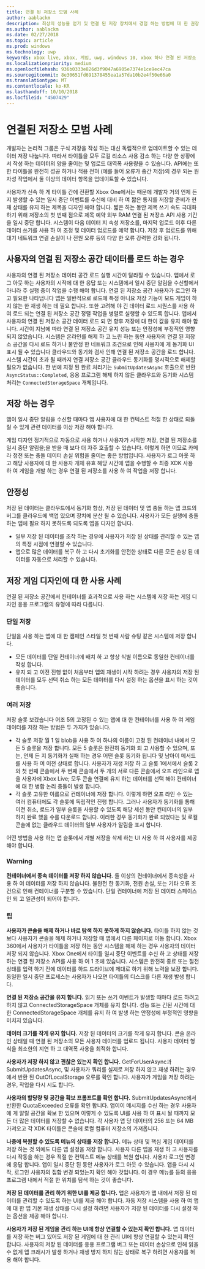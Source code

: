 ```yaml
---
title: 연결 된 저장소 모범 사례
author: aablackm
description: 최상의 성능을 얻기 및 연결 된 저장 장치에서 경험 하는 방법에 대 한 권장 사항
ms.author: aablackm
ms.date: 02/27/2018
ms.topic: article
ms.prod: windows
ms.technology: uwp
keywords: xbox live, xbox, 게임, uwp, windows 10, xbox 하나 연결 된 저장소
ms.localizationpriority: medium
ms.openlocfilehash: 936b0333e826d3f9047a6905e7374e1ce9ec47ca
ms.sourcegitcommit: 8e30651fd691378455ea1a57da10b2e4f50e66a0
ms.translationtype: MT
ms.contentlocale: ko-KR
ms.lasthandoff: 10/10/2018
ms.locfileid: "4507429"
---
```

# <a name="connected-storage-best-practices"></a>연결된 저장소 모범 사례

개발자는 논리적 그룹은 구식 저장을 작성 하는 대신 독립적으로 업데이트할 수 있는 데이터 저장 나눕니다. 따라서 타이틀을 모두 로컬 리소스 사용 감소 하는 다양 한 상황에서 작성 하는 데이터의 양을 줄이는 및 업로드 대역폭 사용량을 수 있습니다. API에는 또한 타이틀을 완전히 성공 하거나 적용 전혀 (예를 들어 오류가 중간 저장)의 경우 되는 원자성 작업에서 둘 이상의 데이터 항목을 업데이트할 수 있습니다.

사용자가 신속 하 게 타이틀 간에 전환할 Xbox One에서는 때문에 개발자 거의 언제 든 지 발생할 수 있는 일시 중단 이벤트를 수신에 대비 하 여 짧은 통지를 저장할 준비가 현재 상태를 유지 하는 제목을 디자인 해야 합니다. 짧은 하는 동안 제목 쓰기 속도 극대화 하기 위해 저장소의 첫 번째 점으로 제목 예약 외부 RAM 연결 된 저장소 API 사용 기간을 일시 중단 합니다. 시스템이 다음 데이터 지 속성 저장소를, 마지막 업로드 이후 다른 데이터 쓰기를 사용 하 여 조정 및 데이터 업로드를 예약 합니다. 저장 후 업로드를 위해 대기 네트워크 연결 손실이 나 전원 오류 등의 다양 한 오류 강력한 강화 됩니다.

## <a name="when-to-load-a-users-connected-storage-space-data"></a>사용자의 연결 된 저장소 공간 데이터를 로드 하는 경우

사용자의 연결 된 저장소 데이터 공간 로드 실행 시간이 달라질 수 있습니다. 앱에서 로그 아웃 하는 사용자의 시작에 대 한 응답 또는 시스템에서 일시 중단 알림을 수신할에서 아니라 주 실행 중이 작업을 수행 해야 합니다.
연결 된 저장소 공간 사용자가 로그인 하 고 필요한 나타냅니다 앱은 일반적으로 로드에 특정 아니요 저장 기능이 모드 게임이 하지 않는 한 재생 하는 데 필요 합니다. 또한 고려해 야 긴 데이터 로드 시퀀스를 사용 하 여 로드 되는 연결 된 저장소 공간 정렬 작업을 병렬로 실행할 수 있도록 합니다.
앱에서 사용자의 연결 된 저장소 공간 데이터 로드 되 면 향후 저장에 대 한이 값을 유지 해야 합니다. 시간이 지남에 따라 연결 된 저장소 공간 유지 성능 또는 안정성에 부정적인 영향 되지 않았습니다. 시스템은 온라인를 해제 하 고 느린 하는 동안 사용자의 연결 된 저장소 공간을 다시 로드 하거나 불안정 한 네트워크 조건으로 인해 사용자에 게 동기화 UI 표시 될 수 있습니다 클라우드와 동기화 검사 인해 연결 된 저장소 공간을 로드 합니다. 시스템 시간이 초과 될 때까지 연결 저장소 공간 클라우드 동기화를 명시적으로 해제할 필요가 없습니다. 한 번에 지정 된 완료 처리기는 `SubmitUpdatesAsync` 호출으로 반환 `AsyncStatus::Completed`, 응용 프로그램 해제 하지 않든 클라우드와 동기화 시스템 처리는 `ConnectedStorageSpace` 개체입니다.

## <a name="when-to-save"></a>저장 하는 경우

앱이 일시 중단 알림을 수신할 때마다 앱 사용자에 대 한 컨텍스트 적절 한 상태로 되돌릴 수 있게 관련 데이터를 이상 저장 해야 합니다.

게임 디자인 정기적으로 자동으로 사용 하거나 사용자가 시작한 저장, 연결 된 저장소를 일시 중단 알림을;을 받을 때 보다 더 자주 호출할 수 있습니다. 이렇게 하면 이므로 카메라 정전 또는 충돌 데이터 손실 위험을 줄이는 좋은 방법입니다.
사용자가 로그 아웃 하 고 해당 사용자에 대 한 사용자 개체 유효 해당 시간에 앱을 수행할 수 최종 XDK 사용 하 여 게임을 개발 하는 경우 연결 된 저장소를 사용 하 여 작업을 저장 합니다.

## <a name="robustness"></a>안정성

저장 된 데이터는 클라우드에서 동기화 항상, 저장 된 데이터 및 앱 충돌 하는 앱 코드의 버그를 클라우드에 백업 있으며 장치에 분산 될 수 있습니다. 사용자가 모든 실행에 충돌 하는 앱에 필요 하지 못하도록 되도록 앱을 디자인 합니다.

-   일부 저장 된 데이터를 조작 하는 경우에 사용자가 저장 된 상태를 관리할 수 있는 앱의 특정 시점에 연결할 수 있습니다.
-   앱으로 많은 데이터를 복구 하 고 다시 초기화를 안전한 상태로 다른 모든 손상 된 데이터를 자동으로 처리할 수 있습니다.

## <a name="use-cases-for-save-game-designs"></a>저장 게임 디자인에 대 한 사용 사례

연결 된 저장소 공간에서 컨테이너를 효과적으로 사용 하는 시스템에 저장 하는 게임 디자인 응용 프로그램의 유형에 따라 다릅니다.

### <a name="single-save"></a>단일 저장

단일을 사용 하는 앱에 대 한 캠페인 스타일 첫 번째 사람 슈팅 같은 시스템에 저장 합니다.

-   모든 데이터를 단일 컨테이너에 배치 하 고 항상 식별 이름으로 동일한 컨테이너를 작성 합니다.
-   유지 되 고 이전 진행 없이 처음부터 앱의 재생이 시작 하려는 경우 사용자의 저장 된 데이터를 모두 선택 취소 하는 모든 데이터를 다시 설정 하는 옵션을 표시 하는 것이 좋습니다.

### <a name="multiple-saves"></a>여러 저장

저장 슬롯 보겠습니다 어조 5의 고정된 수 있는 앱에 대 한 컨테이너를 사용 하 여 게임 데이터를 저장 하는 방법은 두 가지가 있습니다.

-   각 슬롯 저장 월 1 일 blob을 사용 하 여 하나의 이름이 고정 된 컨테이너 내에서 모든 5 슬롯을 저장 합니다. 모든 5 슬롯은 완전히 동기화 되 고 사용할 수 있으며, 또는, 언제 든 지 동기화가 실패 하는 경우 어떤 슬롯 동기화 됩니다 및 남아이 메서드를 사용 하 여 이전 상태로 합니다. 사용자가 재생 저장 하 고 슬롯 1에서에서 슬롯 2와 첫 번째 콘솔에서 두 번째 콘솔에서 두 개의 서로 다른 콘솔에서 오프 라인으로 앱을 사용자에 Xbox Live; 모두 콘솔 연결에 유지 하는 데이터를 선택 해야 컨테이너에 대 한 병합 논리 충돌이 발생 합니다.
-   각 슬롯 고유한 이름으로 컨테이너에 저장 합니다. 이렇게 하면 오프 라인 수 있는 여러 컴퓨터에도 각 슬롯에 독립적인 진행 합니다. 그러나 사용자가 동기화를 통해 이전 취소, 로드가 일부 슬롯을 사용할 수 있도록 해당 세션 동안 컨테이너의 일부 하지 완료 했을 수를 다운로드 합니다. 이러한 경우 동기화가 완료 되었다는 및 로컬 콘솔에 없는 클라우드 데이터의 일부 사용자가 알림을 표시 합니다.

어떤 방법을 사용 하는 앱 슬롯에서 개별 저장을 삭제 하는 UI 사용 하 여 사용자를 제공 해야 합니다.

### <a name="warning"></a>Warning

**컨테이너에서 종속 데이터를 저장 하지 않습니다.** 둘 이상의 컨테이너에서 종속성을 사용 하 여 데이터를 저장 하지 않습니다. 불완전 한 동기화, 전원 손실, 또는 기타 오류 조건으로 인해 컨테이너를 구분할 수 있습니다. 단일 컨테이너에 저장 된 데이터 스페이스인 되 고 일관성이 되어야 합니다.

### <a name="tips"></a>팁

**사용자가 콘솔을 해제 하거나 바로 탐색 하지 못하게 하지 않습니다.** 타이틀 하지 않는 것 보다 사용자가 콘솔을 해제 하거나 저장할 때 앱에서 다른 페이지로 이동 합니다. Xbox 360에서 사용자가 타이틀을 저장 하는 동안 시스템을 해제 하는 경우 사용자의 데이터 저장 되지 않습니다. Xbox One에서 타이틀 일시 중단 이벤트를 수신 하 고 상태를 저장 하는 연결 된 저장소 API를 사용 하 여 1 초에 있습니다. 시스템은 완전히 종료 또는 절전 상태를 입력 하기 전에 데이터를 하드 드라이브에 제대로 하기 위해 노력을 보장 합니다. 동일한 일시 중단 프로세스는 사용자가 나오면 타이틀의 디스크를 다른 재생 발생 합니다.

**연결 된 저장소 공간을 유지 합니다.** 읽기 또는 쓰기 이벤트가 발생할 때마다 로드 하려고 하지 않고 ConnectedStorageSpace 개체를 유지 합니다. 성능 또는 긴된 시간에 대 한 ConnectedStorageSpace 개체를 유지 하 여 발생 하는 안정성에 부정적인 영향을 미치지 있습니다.

**데이터 크기를 작게 유지 합니다.** 저장 된 데이터의 크기를 작게 유지 합니다. 콘솔 온라인 상태일 때 연결 된 저장소의 모든 사용자 데이터를 업로드 됩니다. 사용자 데이터 형식을 최소한의 지연 하 고 대역폭 사용을 최적화 합니다.

**사용자가 저장 하지 않고 괜찮은 있는지 확인 합니다.** GetForUserAsync과 SubmitUpdatesAsync, 및 사용자가 쿼리를 실제로 저장 하지 않고 재생 하려는 경우에서 반환 된 OutOfLocalStorage 오류를 확인 합니다. 사용자가 게임을 저장 하려는 경우, 작업을 다시 시도 합니다.

**사용자의 할당량 및 공간을 확보 프롬프트를 확인 합니다.** SubmitUpdatesAsync에서 반환한 QuotaExceeded 오류를 확인 합니다. 앱이이 메시지를 수신 하는 경우 사용자에 게 알릴 공간을 확보 한 있으며 이렇게 수 있도록 UI를 사용 하 여 표시 될 때까지 모든 더 많은 데이터를 저장할 수 없습니다. 각 사용자 앱 당 데이터의 256 또는 64 MB 가져오고 각 XDK 타이틀은 콘솔에 로컬 컴퓨터 저장소의 가져옵니다.

**나중에 복원할 수 있도록 메뉴의 상태를 저장 합니다.** 메뉴 상태 및 핵심 게임 데이터를 저장 하는 것 외에도 다른 앱 설정을 저장 합니다. 사용자 다른 앱을 재생 하 고 사용자를 다시 작동을 하는 경우 적절 한 컨텍스트 메뉴 상태를 복원 합니다.
사용자 로그인 변경에 응답 합니다. 앱이 일시 중단 된 동안 사용자가 로그 아웃 수 있습니다. 앱을 다시 시작, 로그인 사용자의 집합 변경 되었는지 확인 해야 것입니다. 이 경우 메뉴를 등의 응용 프로그램 내에서 적절 한 위치를 탐색 하는 것이 좋습니다.

**저장 된 데이터를 관리 하기 위한 UI를 제공 합니다.** 앱은 사용자가 앱 내에서 저장 된 데이터를 관리할 수 있도록 하는 UI를 제공 해야 합니다. 자동 저장 시스템을 사용 하 여 앱에 대 한 앱 기본 재생 상태를 다시 설정 하려면 사용자가 저장 된 데이터를 다시 설정 하는 옵션을 제공 해야 합니다.

**사용자가 저장 된 게임을 관리 하는 UI에 항상 연결할 수 있는지 확인 합니다.** 앱 데이터를 저장 하는 버그 있어도 저장 된 게임에 대 한 관리 UI에 항상 연결할 수 있는지 확인 합니다. 사용자의 저장 된 데이터를 응용 프로그램 버그 또는 데이터 손상으로 인해 읽을 수 없게 앱 크래시가 발생 하거나 재생 방지 하지 않는 상태로 복구 하려면 사용자를 허용 해야 합니다.